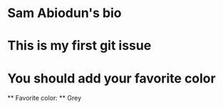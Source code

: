 # Sam Abiodun's bio

# This is my first git issue 

# You should add your favorite color

** Favorite color: ** Grey
